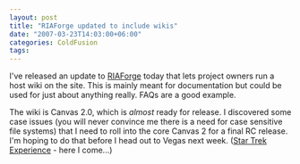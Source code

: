```yaml
---
layout: post
title: "RIAForge updated to include wikis"
date: "2007-03-23T14:03:00+06:00"
categories: ColdFusion 
tags: 
---
```


I've released an update to <a href="http://www.riaforge.org">RIAForge</a> today that lets project owners run a host wiki on the site. This is mainly meant for documentation but could be used for just about anything really. FAQs are a good example.

The wiki is Canvas 2.0, which is <i>almost</i> ready for release. I discovered some case issues (you will never convince me there is a need for case sensitive file systems) that I need to roll into the core Canvas 2 for a final RC release. I'm hoping to do that before I head out to Vegas next week. (<a href="http://www.startrekexp.com/">Star Trek Experience</a> - here I come...)